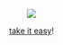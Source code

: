 <p align="center">
  <img src="https://media.tenor.com/n-INLbzs93AAAAAi/touhou-yukkuri.gif"/>
</p>
<p align="center">
<a href="https://youtu.be/duBfMAkoVQI">take it easy</a>!
</p>
